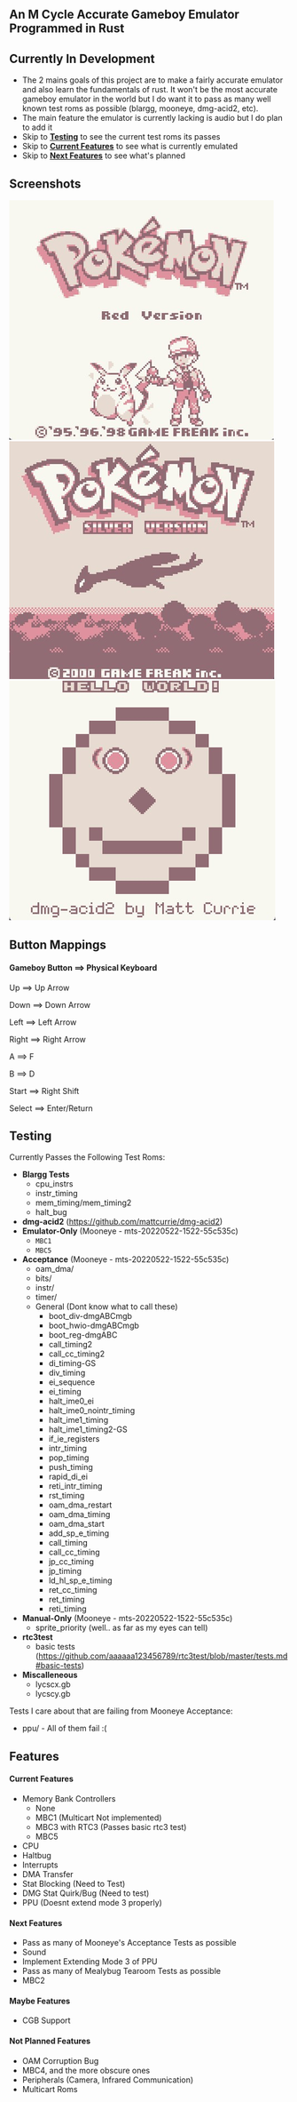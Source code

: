 ## **An M Cycle Accurate Gameboy Emulator Programmed in Rust**

## Currently In Development
 - The 2 mains goals of this project are to make a fairly accurate emulator and also learn the fundamentals of rust. It won't be the most accurate gameboy emulator in the world but I do want it to pass as many well known test roms as possible (blargg, mooneye, dmg-acid2, etc).
 - The main feature the emulator is currently lacking is audio but I do plan to add it
 - Skip to [**Testing**](Testing) to see the current test roms its passes
 - Skip to [**Current Features**](Current-Features) to see what is currently emulated
 - Skip to [**Next Features**](Next-Features) to see what's planned

## **Screenshots**
![](./screenshots/pokemon-red-screen.jpg)
![](./screenshots/pokemon-silver-screen.jpg)
![](./screenshots/dmg-acid2.jpg)

## **Button Mappings**
#### **Gameboy Button ==> Physical Keyboard**

Up ==> Up Arrow

Down ==> Down Arrow

Left ==> Left Arrow

Right ==> Right Arrow

A ==> F

B ==> D

Start ==> Right Shift

Select ==> Enter/Return

## **Testing**
Currently Passes the Following Test Roms:
 - **Blargg Tests**
   - cpu_instrs
   - instr_timing
   - mem_timing/mem_timing2
   - halt_bug
 - **dmg-acid2** (https://github.com/mattcurrie/dmg-acid2)
 - **Emulator-Only** (Mooneye - mts-20220522-1522-55c535c)
    - `MBC1`
    - `MBC5`
 - **Acceptance** (Mooneye - mts-20220522-1522-55c535c)
    - oam_dma/
    - bits/
    - instr/
    - timer/
    - General (Dont know what to call these)
         - boot_div-dmgABCmgb
         - boot_hwio-dmgABCmgb
         - boot_reg-dmgABC
         - call_timing2
         - call_cc_timing2
         - di_timing-GS
         - div_timing
         - ei_sequence
         - ei_timing
         - halt_ime0_ei
         - halt_ime0_nointr_timing
         - halt_ime1_timing
         - halt_ime1_timing2-GS
         - if_ie_registers
         - intr_timing
         - pop_timing
         - push_timing
         - rapid_di_ei
         - reti_intr_timing
         - rst_timing
         - oam_dma_restart
         - oam_dma_timing
         - oam_dma_start
         - add_sp_e_timing
         - call_timing
         - call_cc_timing
         - jp_cc_timing
         - jp_timing
         - ld_hl_sp_e_timing
         - ret_cc_timing
         - ret_timing
         - reti_timing
 - **Manual-Only** (Mooneye - mts-20220522-1522-55c535c)
    - sprite_priority (well.. as far as my eyes can tell)
 - **rtc3test**
    - basic tests (https://github.com/aaaaaa123456789/rtc3test/blob/master/tests.md#basic-tests)
 - **Miscalleneous**
    - lycscx.gb
    - lycscy.gb

Tests I care about that are failing from Mooneye Acceptance:
 - ppu/ - All of them fail :(

## **Features**

#### **Current Features**
 - Memory Bank Controllers
   - None
   - MBC1 (Multicart Not implemented)
   - MBC3 with RTC3 (Passes basic rtc3 test)
   - MBC5
 - CPU
 - Haltbug
 - Interrupts
 - DMA Transfer
 - Stat Blocking (Need to Test)
 - DMG Stat Quirk/Bug (Need to test)
 - PPU (Doesnt extend mode 3 properly)

#### **Next Features**
 - Pass as many of Mooneye's Acceptance Tests as possible
 - Sound
 - Implement Extending Mode 3 of PPU
 - Pass as many of Mealybug Tearoom Tests as possible
 - MBC2

#### **Maybe Features**
 - CGB Support

#### **Not Planned Features**
 - OAM Corruption Bug
 - MBC4, and the more obscure ones
 - Peripherals (Camera, Infrared Communication)
 - Multicart Roms